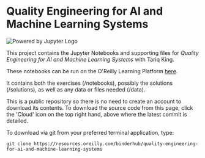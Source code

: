 # Quality Engineering for AI and Machine Learning Systems

![Powered by Jupyter Logo](https://cdn.oreillystatic.com/images/icons/powered_by_jupyter.png)

This project contains the Jupyter Notebooks and supporting files for _Quality Engineering for AI and Machine Learning Systems_ with Tariq King. 

These notebooks can be run on the O'Reilly Learning Platform [here](https://learning.oreilly.com/jupyter-notebooks/~/${NOTEBOOK_FPID}).

It contains both the exercises (/notebooks), possibly the solutions (/solutions), as well as any data or files needed (/data). 

This is a public repository so there is no need to create an account to download its contents. To download the source code from this page, click the 'Cloud' icon on the top right hand, above where the latest commit is detailed.

To download via git from your preferred terminal application, type:

```git clone https://resources.oreilly.com/binderhub/quality-engineering-for-ai-and-machine-learning-systems```

